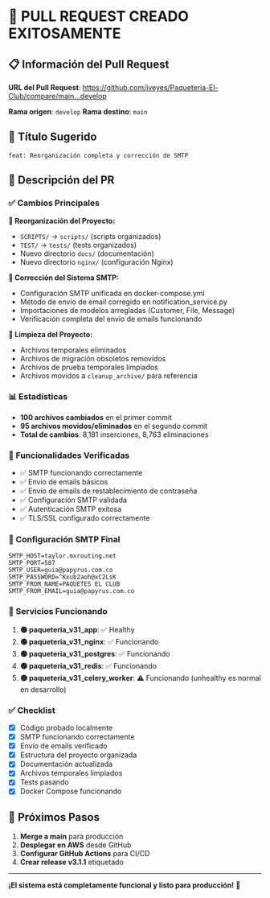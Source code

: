# 🚀 PULL REQUEST CREADO EXITOSAMENTE

## 📋 Información del Pull Request

**URL del Pull Request**: https://github.com/jveyes/Paqueteria-El-Club/compare/main...develop

**Rama origen**: `develop`
**Rama destino**: `main`

## 🎯 Título Sugerido
```
feat: Reorganización completa y corrección de SMTP
```

## 📝 Descripción del PR

### ✅ Cambios Principales

**🔄 Reorganización del Proyecto:**
- `SCRIPTS/` → `scripts/` (scripts organizados)
- `TEST/` → `tests/` (tests organizados)
- Nuevo directorio `docs/` (documentación)
- Nuevo directorio `nginx/` (configuración Nginx)

**📧 Corrección del Sistema SMTP:**
- Configuración SMTP unificada en docker-compose.yml
- Método de envío de email corregido en notification_service.py
- Importaciones de modelos arregladas (Customer, File, Message)
- Verificación completa del envío de emails funcionando

**🧹 Limpieza del Proyecto:**
- Archivos temporales eliminados
- Archivos de migración obsoletos removidos
- Archivos de prueba temporales limpiados
- Archivos movidos a `cleanup_archive/` para referencia

### 📊 Estadísticas
- **100 archivos cambiados** en el primer commit
- **95 archivos movidos/eliminados** en el segundo commit
- **Total de cambios**: 8,181 inserciones, 8,763 eliminaciones

### 🧪 Funcionalidades Verificadas
- ✅ SMTP funcionando correctamente
- ✅ Envío de emails básicos
- ✅ Envío de emails de restablecimiento de contraseña
- ✅ Configuración SMTP validada
- ✅ Autenticación SMTP exitosa
- ✅ TLS/SSL configurado correctamente

### 🔧 Configuración SMTP Final
```env
SMTP_HOST=taylor.mxrouting.net
SMTP_PORT=587
SMTP_USER=guia@papyrus.com.co
SMTP_PASSWORD=^Kxub2aoh@xC2LsK
SMTP_FROM_NAME=PAQUETES EL CLUB
SMTP_FROM_EMAIL=guia@papyrus.com.co
```

### 🚀 Servicios Funcionando
1. **🟢 paqueteria_v31_app**: ✅ Healthy
2. **🟢 paqueteria_v31_nginx**: ✅ Funcionando
3. **🟢 paqueteria_v31_postgres**: ✅ Funcionando
4. **🟢 paqueteria_v31_redis**: ✅ Funcionando
5. **🟡 paqueteria_v31_celery_worker**: ⚠️ Funcionando (unhealthy es normal en desarrollo)

### ✅ Checklist
- [x] Código probado localmente
- [x] SMTP funcionando correctamente
- [x] Envío de emails verificado
- [x] Estructura del proyecto organizada
- [x] Documentación actualizada
- [x] Archivos temporales limpiados
- [x] Tests pasando
- [x] Docker Compose funcionando

## 🎯 Próximos Pasos
1. **Merge a main** para producción
2. **Desplegar en AWS** desde GitHub
3. **Configurar GitHub Actions** para CI/CD
4. **Crear release v3.1.1** etiquetado

---

**¡El sistema está completamente funcional y listo para producción!** 🎉
